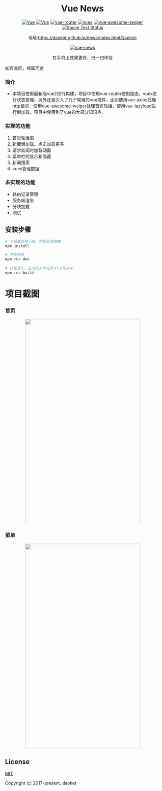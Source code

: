 <h1 align="center">Vue News</h1>
<p align="center">
  <a href="https://github.com/daoket/vue.news"><img src="https://img.shields.io/travis/rust-lang/rust.svg" alt="Vue"></a>
  <a href="https://github.com/vuejs/vue"><img src="https://img.shields.io/badge/vue-v2.2.2-blue.svg" alt="Vue"></a>
  <a href="https://github.com/vuejs/vue-router"><img src="https://img.shields.io/badge/vue--router-v2.2.0-blue.svg" alt="vue-router"></a>
  <a href="https://github.com/vuejs/vuex"><img src="https://img.shields.io/badge/vuex-v2.3.1-blue.svg" alt="vuex"></a>
  <a href="https://github.com/surmon-china/vue-awesome-swiper"><img src="https://img.shields.io/badge/vue--awesome--swiper-v2.4.0-blue.svg" alt="vue-awesome-swiper"></a>
  <br>
  <a href="https://saucelabs.com/u/vuejs"><img src="https://saucelabs.com/browser-matrix/vuejs.svg" alt="Sauce Test Status"></a>
</p>
<p align="center">地址:<a href="https://daoket.github.io/news/index.html#/select">https://daoket.github.io/news/index.html#/select</a></p>
<p align="center"><a href="https://daoket.github.io/news/index.html#/select"><img src="https://daoket.github.io/news/address.png" alt="vue-news"></a></p>
<p align="center">在手机上效果更好，扫一扫体验</p>

<div>如有类同，纯属巧合</div>

### 简介
* 本项目使用最新版vue2进行构建，项目中使用vue-router控制路由，vuex进行状态管理，另外还是引入了几个常用的vue插件，比如使用vue-axios处理http请求，使用vue-awesome-weiper处理首页轮播，使用vue-lazyload进行懒加载，项目中使用到了vue的大部分知识点。
### 实现的功能
1. 首页轮播图
2. 新闻懒加载、点击加载更多
3. 请求新闻时加载动画
4. 菜单栏的显示和隐藏
5. 新闻搜索
6. vuex管理数据

### 未实现的功能
* 路由记录管理
* 服务端渲染
* 分块加载
* 测试

## 安装步骤

``` bash
# 下载或克隆下来，然后安装依赖
npm install

# 开发预览
npm run dev

# 打包发布，生成的文件在dist文件夹中
npm run build
```

# 项目截图


### 首页
<center>
<img src="https://daoket.github.io/news/eg1.jpg" width='375' height='667'/>
</center>

### 菜单
<center>
<img src="https://daoket.github.io/news/eg2.jpg" width='375' height='667'/>
</center>

## License

[MIT](http://opensource.org/licenses/MIT)

Copyright (c) 2017-present, daoket
